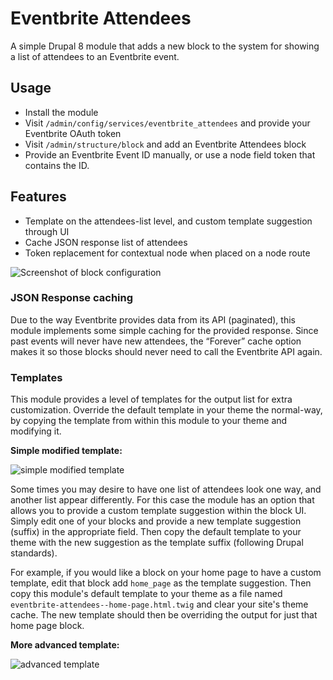 # Eventbrite Attendees

A simple Drupal 8 module that adds a new block to the system for showing a list of attendees to an Eventbrite event.

## Usage

* Install the module
* Visit `/admin/config/services/eventbrite_attendees` and provide your Eventbrite OAuth token
* Visit `/admin/structure/block` and add an Eventbrite Attendees block
* Provide an Eventbrite Event ID manually, or use a node field token that contains the ID.

## Features

* Template on the attendees-list level, and custom template suggestion through UI
* Cache JSON response list of attendees
* Token replacement for contextual node when placed on a node route

![Screenshot of block configuration](http://public.daggerhart.com/images/eventbrite-attendees-block-1.png)


### JSON Response caching

Due to the way Eventbrite provides data from its API (paginated), this module implements some simple caching for the provided response. Since past events will never have new attendees, the “Forever” cache option makes it so those blocks should never need to call the Eventbrite API again.


### Templates

This module provides a level of templates for the output list for extra customization. Override the default template in your theme the normal-way, by copying the template from within this module to your theme and modifying it.

**Simple modified template:**
 
![simple modified template](http://cdn2.daggerhart.com/wp-content/uploads/dcavl-attendees-past.jpg)

Some times you may desire to have one list of attendees look one way, and another list appear differently. For this case the module has an option that allows you to provide a custom template suggestion within the block UI. Simply edit one of your blocks and provide a new template suggestion (suffix) in the appropriate field. Then copy the default template to your theme with the new suggestion as the template suffix (following Drupal standards).

For example, if you would like a block on your home page to have a custom template, edit that block add `home_page` as the template suggestion. Then copy this module's default template to your theme as a file named `eventbrite-attendees--home-page.html.twig` and clear your site's theme cache. The new template should then be overriding the output for just that home page block.

**More advanced template:**
 
![advanced template](http://cdn2.daggerhart.com/wp-content/uploads/dcavl-attendees-current.jpg)